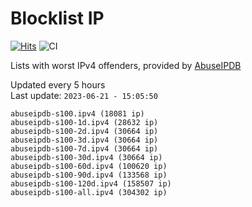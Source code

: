 # Blocklist IP

[![Hits](https://hits.seeyoufarm.com/api/count/incr/badge.svg?url=https%3A%2F%2Fgithub.com%2Fborestad%2Fblocklist-ip%2F&count_bg=%2379C83D&title_bg=%23555555&icon=&icon_color=%23E7E7E7&title=hits&edge_flat=false)](https://hits.seeyoufarm.com)  ![CI](https://img.shields.io/github/workflow/status/borestad/blocklist-ip/CI?style=flat-square)

Lists with worst IPv4 offenders, provided by [AbuseIPDB](https://www.abuseipdb.com/)

<!-- FOOTER-PLACEHOLDER -->
Updated every 5 hours<br>
Last update: `2023-06-21 - 15:05:50`
```
abuseipdb-s100.ipv4 (18081 ip)
abuseipdb-s100-1d.ipv4 (28632 ip)
abuseipdb-s100-2d.ipv4 (30664 ip)
abuseipdb-s100-3d.ipv4 (30664 ip)
abuseipdb-s100-7d.ipv4 (30664 ip)
abuseipdb-s100-30d.ipv4 (30664 ip)
abuseipdb-s100-60d.ipv4 (100620 ip)
abuseipdb-s100-90d.ipv4 (133568 ip)
abuseipdb-s100-120d.ipv4 (158507 ip)
abuseipdb-s100-all.ipv4 (304302 ip)
```
